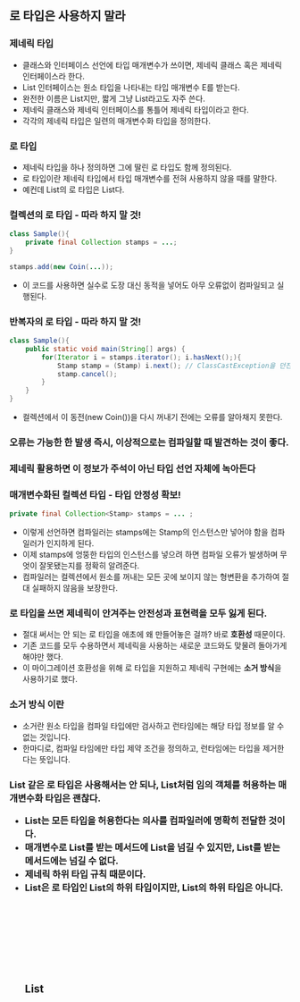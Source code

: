## 로 타입은 사용하지 말라

### 제네릭 타입
- 클래스와 인터페이스 선언에 타입 매개변수가 쓰이면, 제네릭 클래스 혹은 제네릭 인터페이스라 한다. 
- List 인터페이스는 원소 타입을 나타내는 타입 매개변수 E를 받는다. 
- 완전한 이름은 List<E>지만, 짧게 그냥 List라고도 자주 쓴다.
- 제네릭 클래스와 제네릭 인터페이스를 통틀어 제네릭 타입이라고 한다.
- 각각의 제네릭 타입은 일련의 매개변수화 타입을 정의한다.

### 로 타입
- 제네릭 타입을 하나 정의하면 그에 딸린 로 타입도 함께 정의된다. 
- 로 타입이란 제네릭 타입에서 타입 매개변수를 전혀 사용하지 않을 때를 말한다. 
- 예컨데 List<E>의 로 타입은 List다. 

### 컬렉션의 로 타입 - 따라 하지 말 것!
```java
class Sample(){
    private final Collection stamps = ...;
}
```
```java
stamps.add(new Coin(...));
```
- 이 코드를 사용하면 실수로 도장 대신 동적을 넣어도 아무 오류없이 컴파일되고 실행된다. 

### 반복자의 로 타입 - 따라 하지 말 것! 
```java
class Sample(){
    public static void main(String[] args) {
        for(Iterator i = stamps.iterator(); i.hasNext();){
            Stamp stamp = (Stamp) i.next(); // ClassCastException을 던진다.
            stamp.cancel();
        }
    }
}
```
- 컬렉션에서 이 동전(new Coin())을 다시 꺼내기 전에는 오류를 알아채지 못한다.
### 오류는 가능한 한 발생 즉시, 이상적으로는 컴파일할 때 발견하는 것이 좋다. 
### 제네릭 활용하면 이 정보가 주석이 아닌 타입 선언 자체에 녹아든다

### 매개변수화된 컬렉션 타입 - 타입 안정성 확보!
```java
private final Collection<Stamp> stamps = ... ;
```
- 이렇게 선언하면 컴파일러는 stamps에는 Stamp의 인스턴스만 넣어야 함을 컴파일러가 인지하게 된다. 
- 이제 stamps에 엉뚱한 타입의 인스턴스를 넣으려 하면 컴파일 오류가 발생하며 무엇이 잘못됐는지를 정확히 알려준다. 
- 컴파일러는 컬렉션에서 원소를 꺼내는 모든 곳에 보이지 않는 형변환을 추가하여 절대 실패하지 않음을 보장한다.

### 로 타입을 쓰면 제네릭이 안겨주는 안전성과 표현력을 모두 잃게 된다. 
- 절대 써서는 안 되는 로 타입을 애초에 왜 만들어놓은 걸까? 바로 **호환성** 때문이다.
- 기존 코드를 모두 수용하면서 제네릭을 사용하는 새로운 코드와도 맞물려 돌아가게 해야만 했다. 
- 이 마이그레이션 호환성을 위해 로 타입을 지원하고 제네릭 구현에는 **소거 방식**을 사용하기로 했다. 

### 소거 방식 이란
- 소거란 원소 타입을 컴파일 타입에만 검사하고 런타임에는 해당 타입 정보를 알 수 없는 것입니다.
- 한마디로, 컴파일 타임에만 타입 제약 조건을 정의하고, 런타임에는 타입을 제거한다는 뜻입니다.

### List 같은 로 타입은 사용해서는 안 되나, List<Object>처럼 임의 객체를 허용하는 매개변수화 타입은 괜찮다.  
- List<Object>는 모든 타입을 허용한다는 의사를 컴파일러에 명확히 전달한 것이다. 
- 매개변수로 List를 받는 메서드에 List<String>을 넘길 수 있지만, List<Object>를 받는 메서드에는 넘길 수 없다. 
- 제네릭 하위 타입 규칙 때문이다. 
- List<String>은 로 타입인 List의 하위 타입이지만, List<Object>의 하위 타입은 아니다.  

### List<Object> 같은 매개변수화 타입을 사용할 때와 달리 List 같은 로 타입을 사용하면 타입 안전성을 잃게 된다. 

### 런타임에 실패한다. - unsafeAdd 메서드가 로 타입(List)을 사용
```java
class Sample(){
    public static void main(String[] args) {
        List<String> strings = new ArrayList<>();
        unsafeAdd(strings, Integer.valueOf(42));
        String s = strings.get(0); // 컴파일러가 자동으로 형변화 코드를 넣어준다. 
    }
    
    private static void unsafeAdd(List list, Object o){
        list.add(o);
    }
}
```
- Test.java:10 : warning: [unchecked] unchecked call to add(E) as a member of the raw type List
list.add(o);

- strings.get(0)의 결과를 형변환하려 할때 ClassCastException을 던진다. 
- 컴파일러의 경고를 무시하여 그 대가를 치른 것이다. 

- 로 타입인 List를 매개변수화 타입인 List<Object>로 바꾼 다음 다시 컴파일해보자.

- Test.java:5: error: incompatible types: List<String> cannot be converted to List<Object>
    unsafeAdd(strings. Integer.valueOf(42));

- 2개의 집합(Set)을 받아 공통 원소를 반환하는 메서드를 작성한다고 해보자
### 잘못된 예 - 모르는 타입의 원소도 받는 로 타입을 사용했다. 
```java
class Sample(){
    static int numElementsInCommon(Set s1, Set s2){
        int result = 0;
        for(Object o1: s1)
            if(s2.contains(o1))
                result++;
        return result;
    }
}
```
- 이 메서드는 동작은 하지만 로 타입을 사용해 안전하지 않다. 
- 따라서 비한정적 와일드카드 타입을 대신 사용하는게 좋다. 

- 제네릭 타입인 Set<E>의 비한정적 와일드카드 타입은 Set<?>다.
- 이것이 어떤 타입이라도 담을 수 있는 가장 범용적인 매객변수화 Set 타입이다. 

### 비한정적 와일드카드 타입을 사용하라.-타입 안전하며 유연하다.
```java
class Sample(){
    static int numElementsInCommon(Set<?> s1, Set<?> s2){    }
}
```

### Set<?>과 Set의 차이
- 와일드카드 타입은 안전하고, 로 타입은 안전하지 않다.
- 로 타입 컬렉션에는 아무 원소나 넣을 수 있으니 타입 불변식을 훼손하기 쉽다

- Collection<?>에는 (null 외에는) 어떤 원소도 넣을 수 없다.
- 어쨋든 컴파일러는 제 역할을 한 것이다.
- 즉, 컬렉션으로 타입 불변식을 훼손하지 못하게 막았다. 
- 어떤 원소도 Collection<?>에 넣지 못하게 했으며 컬렉션에서 꺼낼 수 있는 객체의 타입도 전혀 알 수 없게 했다.
- 이러한 제약을 받아들일 수 없다면 제네릭 메서드나 한정적 와일드카드 타입을 사용하면 된다. 

### 로 타입을 쓰지 말라는 규칙 예외
1) class 리터럴에는 로 타입을 써야 한다.
   - 예를 들면, List.class, String[].class, int.class는 허용하고 List<String>.class와 List<?>.class는 허용하지 않는다.
2) instanceof 연산자와 관련이 있다.
   - 런타임에는 제네릭 타입 정보가 지워지므로 instanceof 연산자는 비한정적 와일드카드 타입 이외의 매개변수화 타입에는 적용할 수 없다.
   - 로 타입이든 비한정적 와일드카드 타입이든 instanceof는 완전히 똑같이 동작한다. 

### 로 타입을 써도 좋은 예 - instanceof 연산자 
```java
class Sample(){
    if( o instanceof Set){
        Set<?> s = (Set<?>) o;
    }
}
```
### 검사 형변환(checked cast)이므로 컴파일러 경고가 뜨지 않는다. 

## 정리 
- 로 타입은 제네릭이 도입되기 이전 코드와의 호환성을 위해 제공될 뿐이다. 
- Set<Object> 어떤 타입의 객체도 저장할 수 있는 매개변수화 타입이고,
- Set<?>는 모종의 타입 객체만 저장할 수 있는 와일드카드 타입이다.
- Set<Object>와 Set<?>는 안전하지만, 로 타입인 Set은 안전하지 않다.
